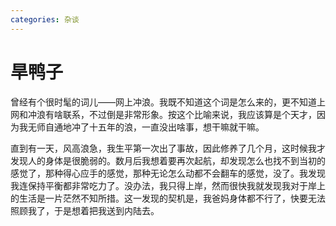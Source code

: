 ```yaml
---
categories: 杂谈
---
```


# 旱鸭子

曾经有个很时髦的词儿——网上冲浪。我既不知道这个词是怎么来的，更不知道上网和冲浪有啥联系，不过倒是非常形象。按这个比喻来说，我应该算是个天才，因为我无师自通地冲了十五年的浪，一直没出啥事，想干嘛就干嘛。

直到有一天，风高浪急，我生平第一次出了事故，因此修养了几个月，这时候我才发现人的身体是很脆弱的。数月后我想着要再次起航，却发现怎么也找不到当初的感觉了，那种得心应手的感觉，那种无论怎么动都不会翻车的感觉，没了。我发现我连保持平衡都非常吃力了。没办法，我只得上岸，然而很快我就发现我对于岸上的生活是一片茫然不知所措。这一发现的契机是，我爸妈身体都不行了，快要无法照顾我了，于是想着把我送到内陆去。